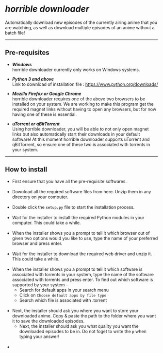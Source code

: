 # ***horrible downloader***

Automatically download new episodes of the currently airing anime that you are watching, as well as download multiple episodes of an anime without a batch file!

<hr />

## Pre-requisites

- ***Windows***<br/>
    horrible downloader currently only works on Windows systems.

- ***Python 3 and above***<br/>
    Link to download of installation file : https://www.python.org/downloads/
    
- ***Mozilla Firefox or Google Chrome***<br/>
    horrible downloader requires one of the above two browsers to be installed on your system. We are working to make this program get the required magnet links without having to open any browsers, but for now having one of these is essential.

- ***uTorrent or qBitTorrent***<br/>
    Using horrible downloader, you will be able to not only open magnet links but also automatically start their downloads in your default software! At this moment horrible downloader supports uTorrent and qBitTorrent, so ensure one of these two is associated with torrents in your system.

<hr />

## How to install

- First ensure that you have all the pre-requisite softwares.<br/><br/>
- Download all the required software files from here. Unzip them in any directory on your computer.<br/><br/>
- Double click the `setup.py` file to start the installation process.<br/><br/>
- Wait for the installer to install the required Python modules in your computer. This could take a while.<br/><br/>
- When the installer shows you a prompt to tell it which browser out of given two options would you like to use, type the name of your preferred browser and press enter.<br/><br/>
- Wait for the installer to download the required web driver and unzip it. This could take a while.<br/><br/>
- When the installer shows you a prompt to tell it which software is associated with torrents in your system, type the name of the software associated with torrents and press enter. To find out which software is supported by your system -
  - Search for default apps in your search menu
  - Click on `Choose default apps by file type`
  - Search which file is associated with .torrent<br/><br/>
- Next, the installer should ask you where you want to store your downloaded anime. Copy & paste the path to the folder where you want it to save the downloaded episodes.
  - Next, the installer should ask you what quality you want the downloaded episodes to be in. Do not foget to write the `p` when typing your answer!<br/><br/>
- 
